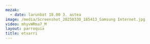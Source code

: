 ```yaml
---
mezak:
  - date: larunbat 18.00 3. astea
image: /media/Screenshot_20250330_185413_Samsung Internet.jpg
video: mhyvWRma7_M
layout: parroquia
title: etxarri
---
```

